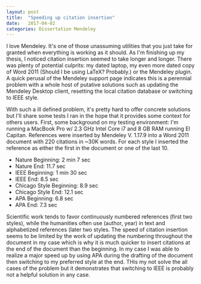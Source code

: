 ```yaml
---
layout: post
title:  "Speeding up citation insertion"
date:   2017-04-02
categories: Dissertation Mendeley
---
```


I love Mendeley. It's one of those unassuming utilities that you just take for granted when everything is working as it should. As I'm finishing up my thesis, I noticed citation insertion seemed to take longer and longer.  There was plenty of potential culprits: my dated laptop, my even more dated copy of Word 2011 (Should I be using LaTeX? Probably.) or the Mendeley plugin. A quick perusal of the Mendeley support page indicates this is a perennial problem with a whole host of putative solutions such as updating the Mendeley Desktop client, resetting the local citation database or switching to IEEE style.

With such a ill defined problem, it's pretty hard to offer concrete solutions but I'll share some tests I ran in the hope that it provides some context for others users. First, some background on my testing environment: I'm running a MacBook Pro w/ 2.3 GHz Intel Core i7 and 8 GB RAM running El Capitan. References were inserted by Mendeley V. 1.17.9 into a Word 2011 document with 220 citations in ~30K words. For each style I inserted the reference as either the first in the document or one of the last 10.

* Nature Beginning: 2 min 7 sec
* Nature End: 11.7 sec
* IEEE Beginning: 1 min 30 sec
* IEEE End: 8.5 sec
* Chicago Style Beginning: 8.9 sec
* Chicago Style End: 12.1 sec
* APA Beginning: 6.8 sec
* APA End: 7.3 sec

Scientific work tends to favor continuously numbered references (first two styles), while the humanities often use (author, year) in text and alphabetized references (later two styles. The speed of citation insertion seems to be limited by the work of updating the numbering throughout the document in my case which is why it is much quicker to insert citations at the end of the document than the beginning. In my case I was able to realize a major speed up by using APA during the drafting of the document then switching to my preferred style at the end. THis my not solve the all cases of the problem but it demonstrates that switching to IEEE is probably not a helpful solution in any case.